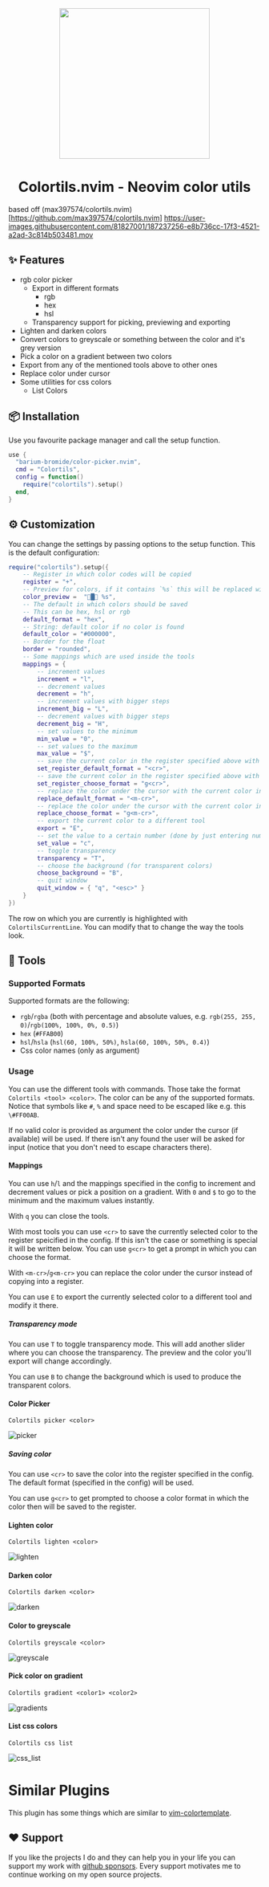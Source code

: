 <div align="center">

<img src="res/colortils.svg" width=300>

# Colortils.nvim - Neovim color utils

</div>

based off (max397574/colortils.nvim)[https://github.com/max397574/colortils.nvim]
https://user-images.githubusercontent.com/81827001/187237256-e8b736cc-17f3-4521-a2ad-3c814b503481.mov

## ✨ Features
- rgb color picker
    - Export in different formats
        - rgb
        - hex
        - hsl
    - Transparency support for picking, previewing and exporting
- Lighten and darken colors
- Convert colors to greyscale or something between the color and it's grey version
- Pick a color on a gradient between two colors
- Export from any of the mentioned tools above to other ones
- Replace color under cursor
- Some utilities for css colors
    - List Colors

## 📦 Installation

Use you favourite package manager and call the setup function.
```lua
use {
  "barium-bromide/color-picker.nvim",
  cmd = "Colortils",
  config = function()
    require("colortils").setup()
  end,
}
```

## ⚙️ Customization
You can change the settings by passing options to the setup function.
This is the default configuration:
```lua
require("colortils").setup({
    -- Register in which color codes will be copied
    register = "+",
    -- Preview for colors, if it contains `%s` this will be replaced with a hex color code of the color
    color_preview =  "█ %s",
    -- The default in which colors should be saved
    -- This can be hex, hsl or rgb
    default_format = "hex",
    -- String: default color if no color is found
    default_color = "#000000",
    -- Border for the float
    border = "rounded",
    -- Some mappings which are used inside the tools
    mappings = {
        -- increment values
        increment = "l",
        -- decrement values
        decrement = "h",
        -- increment values with bigger steps
        increment_big = "L",
        -- decrement values with bigger steps
        decrement_big = "H",
        -- set values to the minimum
        min_value = "0",
        -- set values to the maximum
        max_value = "$",
        -- save the current color in the register specified above with the format specified above
        set_register_default_format = "<cr>",
        -- save the current color in the register specified above with a format you can choose
        set_register_choose_format = "g<cr>",
        -- replace the color under the cursor with the current color in the format specified above
        replace_default_format = "<m-cr>",
        -- replace the color under the cursor with the current color in a format you can choose
        replace_choose_format = "g<m-cr>",
        -- export the current color to a different tool
        export = "E",
        -- set the value to a certain number (done by just entering numbers)
        set_value = "c",
        -- toggle transparency
        transparency = "T",
        -- choose the background (for transparent colors)
        choose_background = "B",
        -- quit window
        quit_window = { "q", "<esc>" }
    }
})
```

The row on which you are currently is highlighted with `ColortilsCurrentLine`.
You can modify that to change the way the tools look.

## 👀 Tools

### Supported Formats
Supported formats are the following:
- `rgb`/`rgba` (both with percentage and absolute values, e.g. `rgb(255, 255, 0)`/`rgb(100%, 100%, 0%, 0.5)`)
- `hex` (`#FFAB00`)
- `hsl`/`hsla` (`hsl(60, 100%, 50%)`, `hsla(60, 100%, 50%, 0.4)`)
- Css color names (only as argument)

### Usage
You can use the different tools with commands.
Those take the format `Colortils <tool> <color>`.
The color can be any of the supported formats.
Notice that symbols like `#`, `%` and space need to be escaped like e.g. this `\#FF00AB`.

If no valid color is provided as argument the color under the cursor (if available) will be used.
If there isn't any found the user will be asked for input (notice that you don't need to escape characters there).

#### Mappings
You can use `h`/`l` and the mappings specified in the config to increment and decrement values or pick a position on a gradient.
With `0` and `$` to go to the minimum and the maximum values instantly.

With `q` you can close the tools.

With most tools you can use `<cr>` to save the currently selected color to the register speicified in the config.
If this isn't the case or something is special it will be written below.
You can use `g<cr>` to get a prompt in which you can choose the format.

With `<m-cr>`/`g<m-cr>` you can replace the color under the cursor instead of copying into a register.

You can use `E` to export the currently selected color to a different tool and modify it there.

##### Transparency mode
You can use `T` to toggle transparency mode.
This will add another slider where you can choose the transparency.
The preview and the color you'll export will change accordingly.

You can use `B` to change the background which is used to produce the transparent colors.

#### Color Picker
`Colortils picker <color>`

![picker](https://user-images.githubusercontent.com/81827001/176244717-c4a3d4c5-bb95-4abc-93e0-3733bf87ddb0.png)

##### Saving color
You can use `<cr>` to save the color into the register specified in the config.
The default format (specified in the config) will be used.

You can use `g<cr>` to get prompted to choose a color format in which the color then will be saved to the register.

#### Lighten color
`Colortils lighten <color>`

![lighten](https://user-images.githubusercontent.com/81827001/176244769-0967873c-8782-4bfb-ba7e-79b2d2a60a54.png)

#### Darken color
`Colortils darken <color>`

![darken](https://user-images.githubusercontent.com/81827001/176244817-fa21c4c9-9700-4889-a379-5bbddb576234.png)

#### Color to greyscale
`Colortils greyscale <color>`

![greyscale](https://user-images.githubusercontent.com/81827001/176244870-697a7d17-3b06-4bd1-ba07-9a59177096c4.png)

#### Pick color on gradient
`Colortils gradient <color1> <color2>`

![gradients](https://user-images.githubusercontent.com/81827001/176244977-3831bc86-f3e7-44fc-b4d9-d615d1ae9d16.png)

#### List css colors
`Colortils css list`

![css_list](https://user-images.githubusercontent.com/81827001/171230907-313fddc8-29e6-4b97-a842-8ea69ed5b6d5.png)

# Similar Plugins
This plugin has some things which are similar to [vim-colortemplate](https://github.com/lifepillar/vim-colortemplate).

## ❤️ Support
If you like the projects I do and they can help you in your life you can support my work with [github sponsors](https://github.com/sponsors/max397574).
Every support motivates me to continue working on my open source projects.

